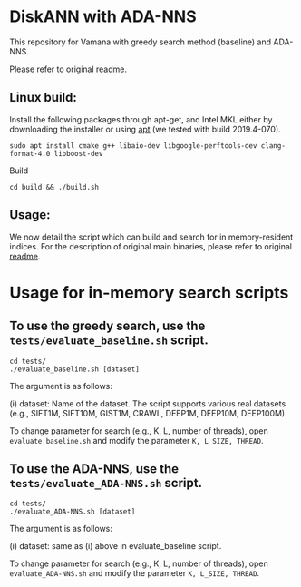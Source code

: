 # DiskANN with ADA-NNS

This repository for Vamana with greedy search method (baseline) and ADA-NNS.

Please refer to original [readme](https://github.com/SNU-ARC/DiskANN/blob/master/README.md).

## Linux build:

Install the following packages through apt-get, and Intel MKL either by downloading the installer or using [apt](https://software.intel.com/en-us/articles/installing-intel-free-libs-and-python-apt-repo) (we tested with build 2019.4-070).
```
sudo apt install cmake g++ libaio-dev libgoogle-perftools-dev clang-format-4.0 libboost-dev
```

Build
```
cd build && ./build.sh
```

## Usage:

We now detail the script which can build and search for in memory-resident indices. For the description of original main binaries, please refer to original [readme](https://github.com/SNU-ARC/DiskANN/blob/master/README.md).

**Usage for in-memory search scripts**
================================

To use the greedy search, use the `tests/evaluate_baseline.sh` script.
-------------------------------------------------------------------------------
```
cd tests/
./evaluate_baseline.sh [dataset]
```
The argument is as follows:

(i) dataset: Name of the dataset. The script supports various real datasets (e.g., SIFT1M, SIFT10M, GIST1M, CRAWL, DEEP1M, DEEP10M, DEEP100M)

To change parameter for search (e.g., K, L, number of threads), open `evaluate_baseline.sh` and modify the parameter `K, L_SIZE, THREAD`.

To use the ADA-NNS, use the `tests/evaluate_ADA-NNS.sh` script.
-------------------------------------------------------------------------------
```
cd tests/
./evaluate_ADA-NNS.sh [dataset]
```
The argument is as follows:

(i) dataset: same as (i) above in evaluate_baseline script.

To change parameter for search (e.g., K, L, number of threads), open `evaluate_ADA-NNS.sh` and modify the parameter `K, L_SIZE, THREAD`.
